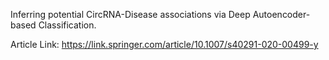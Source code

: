 
Inferring potential CircRNA-Disease associations via Deep Autoencoder-based Classification.

Article Link: https://link.springer.com/article/10.1007/s40291-020-00499-y
